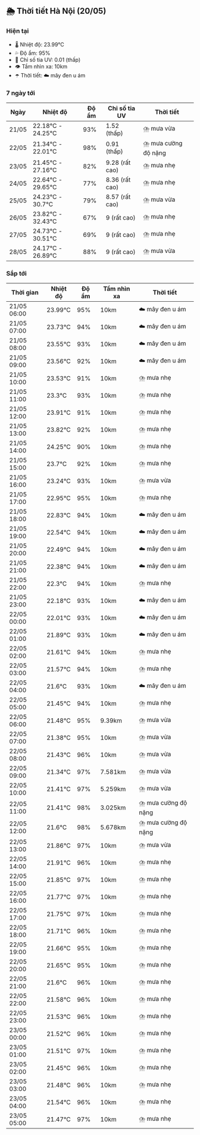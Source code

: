 ## 🌦️ Thời tiết Hà Nội (20/05)

### Hiện tại

- 🌡️ Nhiệt độ: 23.99℃
- 💦 Độ ẩm: 95%
- 🌟 Chỉ số tia UV: 0.01 (thấp)
- 👁️ Tầm nhìn xa: 10km
- ☂️ Thời tiết: ☁️ mây đen u ám

### 7 ngày tới

| Ngày | Nhiệt độ | Độ ẩm | Chỉ số tia UV | Thời tiết |
| --- | --- | --- | --- | --- |
| 21/05 | 22.18℃ - 24.25℃ | 93% | 1.52 (thấp) | ⛈️ mưa vừa |
| 22/05 | 21.34℃ - 22.01℃ | 98% | 0.91 (thấp) | ⛈️ mưa cường độ nặng |
| 23/05 | 21.45℃ - 27.16℃ | 82% | 9.28 (rất cao) | ⛈️ mưa nhẹ |
| 24/05 | 22.64℃ - 29.65℃ | 77% | 8.36 (rất cao) | ⛈️ mưa nhẹ |
| 25/05 | 24.23℃ - 30.7℃ | 79% | 8.57 (rất cao) | ⛈️ mưa vừa |
| 26/05 | 23.82℃ - 32.43℃ | 67% | 9 (rất cao) | ⛈️ mưa nhẹ |
| 27/05 | 24.73℃ - 30.51℃ | 69% | 9 (rất cao) | ⛈️ mưa nhẹ |
| 28/05 | 24.17℃ - 26.89℃ | 88% | 9 (rất cao) | ⛈️ mưa vừa |

### Sắp tới

| Thời gian | Nhiệt độ | Độ ẩm | Tầm nhìn xa | Thời tiết |
| --- | --- | --- | --- | --- |
| 21/05 06:00 | 23.99℃ | 95% | 10km | ☁️ mây đen u ám |
| 21/05 07:00 | 23.73℃ | 94% | 10km | ☁️ mây đen u ám |
| 21/05 08:00 | 23.55℃ | 93% | 10km | ☁️ mây đen u ám |
| 21/05 09:00 | 23.56℃ | 92% | 10km | ☁️ mây đen u ám |
| 21/05 10:00 | 23.53℃ | 91% | 10km | ⛈️ mưa nhẹ |
| 21/05 11:00 | 23.3℃ | 93% | 10km | ⛈️ mưa nhẹ |
| 21/05 12:00 | 23.91℃ | 91% | 10km | ⛈️ mưa nhẹ |
| 21/05 13:00 | 23.82℃ | 92% | 10km | ⛈️ mưa nhẹ |
| 21/05 14:00 | 24.25℃ | 90% | 10km | ⛈️ mưa nhẹ |
| 21/05 15:00 | 23.7℃ | 92% | 10km | ⛈️ mưa nhẹ |
| 21/05 16:00 | 23.24℃ | 93% | 10km | ⛈️ mưa vừa |
| 21/05 17:00 | 22.95℃ | 95% | 10km | ⛈️ mưa nhẹ |
| 21/05 18:00 | 22.83℃ | 94% | 10km | ☁️ mây đen u ám |
| 21/05 19:00 | 22.54℃ | 94% | 10km | ☁️ mây đen u ám |
| 21/05 20:00 | 22.49℃ | 94% | 10km | ☁️ mây đen u ám |
| 21/05 21:00 | 22.38℃ | 94% | 10km | ☁️ mây đen u ám |
| 21/05 22:00 | 22.3℃ | 94% | 10km | ⛈️ mưa nhẹ |
| 21/05 23:00 | 22.18℃ | 93% | 10km | ☁️ mây đen u ám |
| 22/05 00:00 | 22.01℃ | 93% | 10km | ☁️ mây đen u ám |
| 22/05 01:00 | 21.89℃ | 93% | 10km | ☁️ mây đen u ám |
| 22/05 02:00 | 21.61℃ | 94% | 10km | ⛈️ mưa nhẹ |
| 22/05 03:00 | 21.57℃ | 94% | 10km | ⛈️ mưa nhẹ |
| 22/05 04:00 | 21.6℃ | 93% | 10km | ☁️ mây đen u ám |
| 22/05 05:00 | 21.45℃ | 94% | 10km | ⛈️ mưa nhẹ |
| 22/05 06:00 | 21.48℃ | 95% | 9.39km | ⛈️ mưa vừa |
| 22/05 07:00 | 21.38℃ | 95% | 10km | ⛈️ mưa vừa |
| 22/05 08:00 | 21.43℃ | 96% | 10km | ⛈️ mưa vừa |
| 22/05 09:00 | 21.34℃ | 97% | 7.581km | ⛈️ mưa vừa |
| 22/05 10:00 | 21.41℃ | 97% | 5.259km | ⛈️ mưa vừa |
| 22/05 11:00 | 21.41℃ | 98% | 3.025km | ⛈️ mưa cường độ nặng |
| 22/05 12:00 | 21.6℃ | 98% | 5.678km | ⛈️ mưa cường độ nặng |
| 22/05 13:00 | 21.86℃ | 97% | 10km | ⛈️ mưa vừa |
| 22/05 14:00 | 21.91℃ | 96% | 10km | ⛈️ mưa nhẹ |
| 22/05 15:00 | 21.85℃ | 97% | 10km | ⛈️ mưa nhẹ |
| 22/05 16:00 | 21.77℃ | 97% | 10km | ⛈️ mưa nhẹ |
| 22/05 17:00 | 21.75℃ | 97% | 10km | ⛈️ mưa nhẹ |
| 22/05 18:00 | 21.71℃ | 96% | 10km | ⛈️ mưa nhẹ |
| 22/05 19:00 | 21.66℃ | 95% | 10km | ⛈️ mưa nhẹ |
| 22/05 20:00 | 21.65℃ | 95% | 10km | ⛈️ mưa nhẹ |
| 22/05 21:00 | 21.6℃ | 96% | 10km | ⛈️ mưa nhẹ |
| 22/05 22:00 | 21.58℃ | 96% | 10km | ⛈️ mưa nhẹ |
| 22/05 23:00 | 21.53℃ | 96% | 10km | ⛈️ mưa nhẹ |
| 23/05 00:00 | 21.52℃ | 96% | 10km | ⛈️ mưa nhẹ |
| 23/05 01:00 | 21.51℃ | 97% | 10km | ⛈️ mưa nhẹ |
| 23/05 02:00 | 21.45℃ | 96% | 10km | ⛈️ mưa nhẹ |
| 23/05 03:00 | 21.48℃ | 96% | 10km | ⛈️ mưa nhẹ |
| 23/05 04:00 | 21.54℃ | 96% | 10km | ⛈️ mưa nhẹ |
| 23/05 05:00 | 21.47℃ | 97% | 10km | ⛈️ mưa nhẹ |
